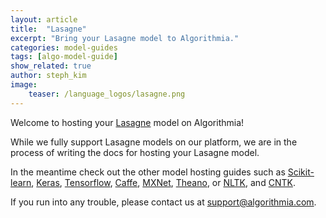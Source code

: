 ```yaml
---
layout: article
title:  "Lasagne"
excerpt: "Bring your Lasagne model to Algorithmia."
categories: model-guides
tags: [algo-model-guide]
show_related: true
author: steph_kim
image:
    teaser: /language_logos/lasagne.png
---
```


Welcome to hosting your <a href="https://lasagne.readthedocs.io/en/latest/">Lasagne</a> model on Algorithmia!

While we fully support Lasagne models on our platform, we are in the process of writing the docs for hosting your Lasagne model.

In the meantime check out the other model hosting guides such as <a href="{{ site.baseurl }}/algorithm-development/model-guides/scikit/">Scikit-learn</a>, <a href="{{ site.baseurl }}/algorithm-development/model-guides/keras/">Keras</a>, <a href="{{ site.baseurl }}/algorithm-development/model-guides/tensorflow/">Tensorflow</a>, <a href="{{ site.baseurl }}/algorithm-development/model-guides/caffe/">Caffe</a>, <a href="{{ site.baseurl }}/algorithm-development/model-guides/mxnet/">MXNet</a>, <a href="{{ site.baseurl }}/algorithm-development/model-guides/theano/">Theano</a>, or <a href="{{ site.baseurl }}/algorithm-development/model-guides/nltk/">NLTK</a>, and <a href="{{ site.baseurl }}/algorithm-development/model-guides/cntk/">CNTK</a>.

If you run into any trouble, please contact us at <a href="mailto:support@algorithmia.com">support@algorithmia.com</a>.

